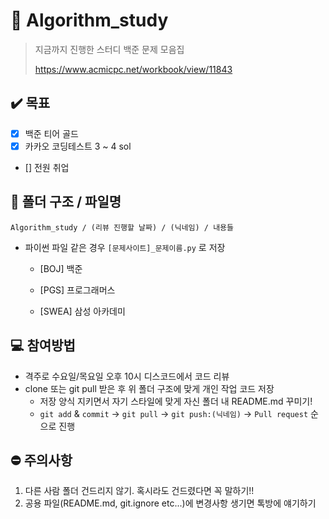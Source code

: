 # :thinking: Algorithm_study

> 지금까지 진행한 스터디 백준 문제 모음집
>
> https://www.acmicpc.net/workbook/view/11843



## :heavy_check_mark: 목표

- [x] 백준 티어 골드
- [x] 카카오 코딩테스트 3 ~ 4 sol 
- [] 전원 취업



## :open_file_folder: 폴더 구조 / 파일명

`Algorithm_study / (리뷰 진행할 날짜) / (닉네임) / 내용들`

- 파이썬 파일 같은 경우 `[문제사이트]_문제이름.py` 로 저장
  - [BOJ] 백준
  
  - [PGS] 프로그래머스
  
  - [SWEA] 삼성 아카데미
  
    

## :computer: 참여방법

- 격주로 수요일/목요일 오후 10시 디스코드에서 코드 리뷰
- clone 또는 git pull 받은 후 위 폴더 구조에 맞게 개인 작업 코드 저장
  - 저장 양식 지키면서 자기 스타일에 맞게 자신 폴더 내 README.md 꾸미기!
  - `git add` & `commit` &#8594; `git pull` &#8594; `git push:(닉네임)` &#8594; `Pull request` 순으로 진행



## :no_entry: 주의사항

1. 다른 사람 폴더 건드리지 않기. 혹시라도 건드렸다면 꼭 말하기!!
2. 공용 파일(README.md, git.ignore etc...)에 변경사항 생기면 톡방에 얘기하기
